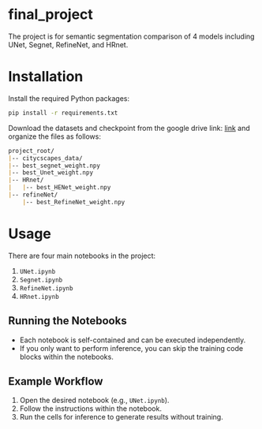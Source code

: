 # final_project
The project is for semantic segmentation comparison of 4 models including UNet, Segnet, RefineNet, and HRnet.

# Installation
Install the required Python packages:

```bash
pip install -r requirements.txt
```

Download the datasets and checkpoint from the google drive link: [link](https://drive.google.com/file/d/1C-Ggk8glo8UlmG9Z6A-QluKHIEtCgdIK/view?usp=sharing)
and organize the files as follows:
```markdown
project_root/
|-- citycscapes_data/
|-- best_segnet_weight.npy
|-- best_Unet_weight.npy
|-- HRnet/
|   |-- best_HENet_weight.npy
|-- refineNet/
    |-- best_RefineNet_weight.npy
```
# Usage

There are four main notebooks in the project:

1. `UNet.ipynb`
2. `Segnet.ipynb`
3. `RefineNet.ipynb`
4. `HRnet.ipynb`

## Running the Notebooks

- Each notebook is self-contained and can be executed independently.
- If you only want to perform inference, you can skip the training code blocks within the notebooks.

## Example Workflow

1. Open the desired notebook (e.g., `UNet.ipynb`).
2. Follow the instructions within the notebook.
3. Run the cells for inference to generate results without training.  